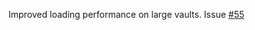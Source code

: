 Improved loading performance on large vaults. Issue [#55](https://github.com/zsviczian/obsidian-excalidraw-plugin/issues/55) 